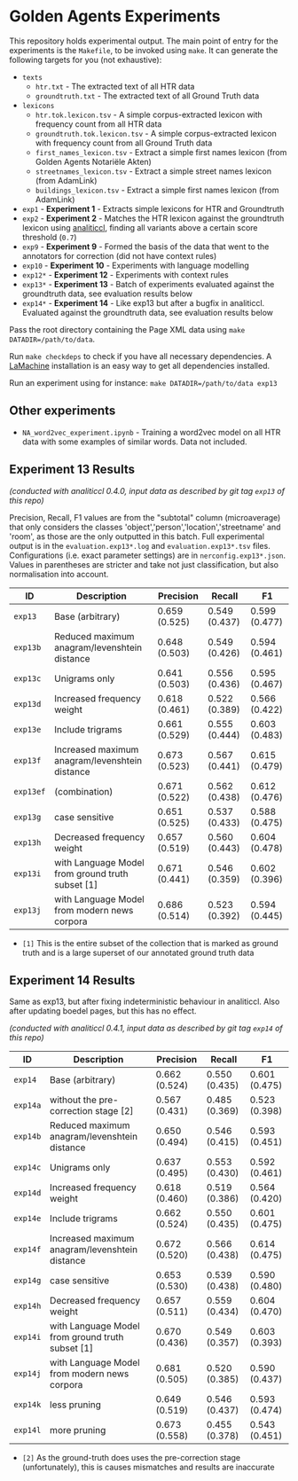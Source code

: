 # Golden Agents Experiments

This repository holds experimental output. The main point of entry for the experiments is the ``Makefile``, to be invoked using ``make``. It can generate the following targets for you (not exhaustive):

* ``texts``
    * ``htr.txt`` - The extracted text of all HTR data
    * ``groundtruth.txt`` - The extracted text of all Ground Truth data
* ``lexicons``
    * ``htr.tok.lexicon.tsv`` - A simple corpus-extracted lexicon with frequency count from all HTR data
    * ``groundtruth.tok.lexicon.tsv`` - A simple corpus-extracted lexicon with frequency count from all Ground Truth data
    * ``first_names_lexicon.tsv`` - Extract a simple first names lexicon (from Golden Agents Notariële Akten)
    * ``streetnames_lexicon.tsv`` - Extract a simple street names lexicon (from AdamLink)
    * ``buildings_lexicon.tsv`` - Extract a simple first names lexicon (from AdamLink)
* ``exp1`` - **Experiment 1** - Extracts simple lexicons for HTR and Groundtruth
* ``exp2`` - **Experiment 2** - Matches the HTR lexicon against the groundtruth lexicon using
    [analiticcl](https://github.com/proycon/analiticcl), finding all variants above a
    certain score threshold (``0.7``)
* ``exp9`` - **Experiment 9** - Formed the basis of the data that went to the annotators for correction (did not have context rules) 
* ``exp10`` - **Experiment 10** - Experiments with language modelling
* ``exp12*`` - **Experiment 12** - Experiments with context rules 
* ``exp13*`` - **Experiment 13** - Batch of experiments evaluated against the groundtruth data, see evaluation results below
* ``exp14*`` - **Experiment 14** - Like exp13 but after a bugfix in analiticcl. Evaluated against the groundtruth data, see evaluation results below


Pass the root directory containing the Page XML data using ``make DATADIR=/path/to/data``.

Run ``make checkdeps`` to check if you have all necessary dependencies. A [LaMachine](https://proycon.github.io/LaMachine) installation is an easy way to get all dependencies installed.

Run an experiment using for instance: ``make DATADIR=/path/to/data exp13``

## Other experiments

* `NA_word2vec_experiment.ipynb` - Training a word2vec model on all HTR data with some examples of similar words. Data not included.

## Experiment 13 Results

*(conducted with analiticcl 0.4.0, input data as described by git tag `exp13` of this repo)*

Precision, Recall, F1 values are from the "subtotal" column (microaverage) that only considers the classes 'object','person','location','streetname' and 'room', as those are the only outputted in this batch. 
Full experimental output is in the ``evaluation.exp13*.log`` and ``evaluation.exp13*.tsv`` files. Configurations (i.e. exact parameter settings) are in ``nerconfig.exp13*.json``.
Values in parentheses are stricter and take not just classification, but also normalisation into account.

ID        | Description                                       | Precision      | Recall        | F1
----------|---------------------------------------------------|----------------|---------------|-----
`exp13`   | Base (arbitrary)                                  | 0.659 (0.525)  | 0.549 (0.437) | 0.599 (0.477)
`exp13b`  | Reduced maximum anagram/levenshtein distance      | 0.648 (0.503)  | 0.549 (0.426) | 0.594 (0.461)
`exp13c`  | Unigrams only                                     | 0.641 (0.503)  | 0.556 (0.436) | 0.595 (0.467)
`exp13d`  | Increased frequency weight                        | 0.618 (0.461)  | 0.522 (0.389) | 0.566 (0.422)
`exp13e`  | Include trigrams                                  | 0.661 (0.529)  | 0.555 (0.444) | 0.603 (0.483)
`exp13f`  | Increased maximum anagram/levenshtein distance    | 0.673 (0.523)  | 0.567 (0.441) | 0.615 (0.479) 
`exp13ef` | (combination)                                     | 0.671 (0.522)  | 0.562 (0.438) | 0.612 (0.476) 
`exp13g`  | case sensitive                                    | 0.651 (0.525)  | 0.537 (0.433) | 0.588 (0.475) 
`exp13h`  | Decreased frequency weight                        | 0.657 (0.519)  | 0.560 (0.443) | 0.604 (0.478)
`exp13i`  | with Language Model from ground truth subset [1]  | 0.671 (0.441)  | 0.546 (0.359) | 0.602 (0.396)
`exp13j`  | with Language Model from modern news corpora      | 0.686 (0.514)  | 0.523 (0.392) | 0.594 (0.445) 


* ``[1]`` This is the entire subset of the collection that is marked as ground truth and is a large superset of our annotated ground truth data

## Experiment 14 Results

Same as exp13, but after fixing indeterministic behaviour in analiticcl. Also after updating boedel pages, but this has no effect.

*(conducted with analiticcl 0.4.1, input data as described by git tag `exp14` of this repo)*

ID        | Description                                       | Precision      | Recall        | F1
----------|---------------------------------------------------|----------------|---------------|-----
`exp14`   | Base (arbitrary)                                  | 0.662 (0.524) | 0.550 (0.435)  | 0.601 (0.475)
`exp14a`  | without the pre-correction stage [2]              | 0.567 (0.431) | 0.485 (0.369)  | 0.523 (0.398)
`exp14b`  | Reduced maximum anagram/levenshtein distance      | 0.650 (0.494) | 0.546 (0.415)  | 0.593 (0.451) 
`exp14c`  | Unigrams only                                     | 0.637 (0.495) | 0.553 (0.430)  | 0.592 (0.461)
`exp14d`  | Increased frequency weight                        | 0.618 (0.460) | 0.519 (0.386)  | 0.564 (0.420)
`exp14e`  | Include trigrams                                  | 0.662 (0.524) | 0.550 (0.435)  | 0.601 (0.475)
`exp14f`  | Increased maximum anagram/levenshtein distance    | 0.672 (0.520) | 0.566 (0.438)  | 0.614 (0.475)
`exp14g`  | case sensitive                                    | 0.653 (0.530) | 0.539 (0.438)  | 0.590 (0.480)
`exp14h`  | Decreased frequency weight                        | 0.657 (0.511) | 0.559 (0.434)  | 0.604 (0.470)
`exp14i`  | with Language Model from ground truth subset [1]  | 0.670 (0.436) | 0.549 (0.357)  | 0.603 (0.393) 
`exp14j`  | with Language Model from modern news corpora      | 0.681 (0.505) | 0.520 (0.385)  | 0.590 (0.437)
`exp14k`  | less pruning                                      | 0.649 (0.519) | 0.546 (0.437)  | 0.593 (0.474) 
`exp14l`  | more pruning                                      | 0.673 (0.558) | 0.455 (0.378)  | 0.543 (0.451)

* ``[2]`` As the ground-truth does uses the pre-correction stage (unfortunately), this is causes mismatches and results are inaccurate

